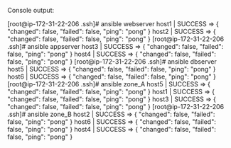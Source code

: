 



Console output:  

[root@ip-172-31-22-206 .ssh]# ansible webserver
host1 | SUCCESS => {
    "changed": false,
    "failed": false,
    "ping": "pong"
}
host2 | SUCCESS => {
    "changed": false,
    "failed": false,
    "ping": "pong"
}
[root@ip-172-31-22-206 .ssh]# ansible appserver
host3 | SUCCESS => {
    "changed": false,
    "failed": false,
    "ping": "pong"
}
host4 | SUCCESS => {
    "changed": false,
    "failed": false,
    "ping": "pong"
}
[root@ip-172-31-22-206 .ssh]# ansible dbserver
host5 | SUCCESS => {
    "changed": false,
    "failed": false,
    "ping": "pong"
}
host6 | SUCCESS => {
    "changed": false,
    "failed": false,
    "ping": "pong"
}
[root@ip-172-31-22-206 .ssh]# ansible zone_A
host5 | SUCCESS => {
    "changed": false,
    "failed": false,
    "ping": "pong"
}
host1 | SUCCESS => {
    "changed": false,
    "failed": false,
    "ping": "pong"
}
host3 | SUCCESS => {
    "changed": false,
    "failed": false,
    "ping": "pong"
}
[root@ip-172-31-22-206 .ssh]# ansible zone_B
host2 | SUCCESS => {
    "changed": false,
    "failed": false,
    "ping": "pong"
}
host6 | SUCCESS => {
    "changed": false,
    "failed": false,
    "ping": "pong"
}
host4 | SUCCESS => {
    "changed": false,
    "failed": false,
    "ping": "pong"
}
